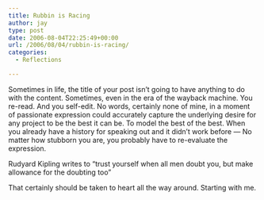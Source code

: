 ```yaml
---
title: Rubbin is Racing
author: jay
type: post
date: 2006-08-04T22:25:49+00:00
url: /2006/08/04/rubbin-is-racing/
categories:
  - Reflections

---
```

Sometimes in life, the title of your post isn’t going to have anything to do with the content. Sometimes, even in the era of the wayback machine. You re-read. And you self-edit. No words, certainly none of mine, in a moment of passionate expression could accurately capture the underlying desire for any project to be the best it can be. To model the best of the best. When you already have a history for speaking out and it didn’t work before — No matter how stubborn you are, you probably have to re-evaluate the expression.

Rudyard Kipling writes to “trust yourself when all men doubt you, but make allowance for the doubting too”

That certainly should be taken to heart all the way around. Starting with me.